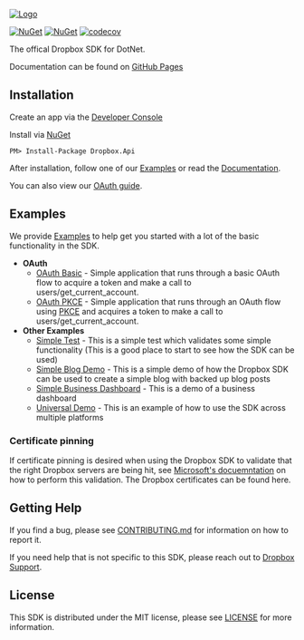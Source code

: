 [![Logo][logo]][repo]

[![NuGet](https://img.shields.io/badge/Frameworks-.NetStandard%202.0-blue)](https://www.nuget.org/packages/Dropbox.Api)
[![NuGet](https://img.shields.io/nuget/v/Dropbox.Api.svg)](https://www.nuget.org/packages/Dropbox.Api)
[![codecov](https://codecov.io/gh/dropbox/dropbox-sdk-dotnet/branch/main/graph/badge.svg)](https://codecov.io/gh/dropbox/dropbox-sdk-dotnet)

The offical Dropbox SDK for DotNet.

Documentation can be found on [GitHub Pages][documentation]

## Installation

Create an app via the [Developer Console][devconsole]

Install via [NuGet](https://www.nuget.org/)

```
PM> Install-Package Dropbox.Api
```

After installation, follow one of our [Examples][examples] or read the [Documentation][documentation].

You can also view our [OAuth guide][oauthguide].

## Examples

We provide [Examples][examples] to help get you started with a lot of the basic functionality in the SDK.

- **OAuth**
    - [OAuth Basic](https://github.com/dropbox/dropbox-sdk-dotnet/tree/main/dropbox-sdk-dotnet/Examples/OauthBasic) - Simple application that runs through a basic OAuth flow to acquire a token and make a call to users/get_current_account.
    - [OAuth PKCE](https://github.com/dropbox/dropbox-sdk-dotnet/tree/main/dropbox-sdk-dotnet/Examples/OAuthPKCE) - Simple application that runs through an OAuth flow using [PKCE](https://oauth.net/2/pkce/) and acquires a token to make a call to users/get_current_account.
- **Other Examples**
    - [Simple Test](https://github.com/dropbox/dropbox-sdk-dotnet/tree/main/dropbox-sdk-dotnet/Examples/SimpleTest) - This is a simple test which validates some simple functionality (This is a good place to start to see how the SDK can be used)
    - [Simple Blog Demo](https://github.com/dropbox/dropbox-sdk-dotnet/tree/main/dropbox-sdk-dotnet/Examples/SimpleBlogDemo) - This is a simple demo of how the Dropbox SDK can be used to create a simple blog with backed up blog posts
    - [Simple Business Dashboard](https://github.com/dropbox/dropbox-sdk-dotnet/tree/main/dropbox-sdk-dotnet/Examples/SimpleBusinessDashboard) - This is a demo of a business dashboard
    - [Universal Demo](https://github.com/dropbox/dropbox-sdk-dotnet/tree/main/dropbox-sdk-dotnet/Examples/UniversalDemo/UniversalDemo) - This is an example of how to use the SDK across multiple platforms

### Certificate pinning

If certificate pinning is desired when using the Dropbox SDK to validate that the right Dropbox servers are being hit, see [Microsoft's docuemntation](https://learn.microsoft.com/en-us/dotnet/api/system.net.servicepointmanager.servercertificatevalidationcallback?view=net-8.0) on how to perform this validation.
The Dropbox certificates can be found here.

## Getting Help

If you find a bug, please see [CONTRIBUTING.md][contributing] for information on how to report it.

If you need help that is not specific to this SDK, please reach out to [Dropbox Support][support].

## License

This SDK is distributed under the MIT license, please see [LICENSE][license] for more information.

[logo]: https://cfl.dropboxstatic.com/static/images/sdk/dotnet_banner.png
[repo]: https://github.com/dropbox/dropbox-sdk-dotnet
[documentation]: https://dropbox.github.io/dropbox-sdk-dotnet/gh-pages/obj/api/Dropbox.Api.html
[examples]: https://github.com/dropbox/dropbox-sdk-dotnet/tree/main/dropbox-sdk-dotnet/Examples
[license]: https://github.com/dropbox/dropbox-sdk-dotnet/blob/main/LICENSE
[contributing]: https://github.com/dropbox/dropbox-sdk-dotnet/blob/main/CONTRIBUTING.md
[devconsole]: https://dropbox.com/developers/apps
[oauthguide]: https://www.dropbox.com/lp/developers/reference/oauth-guide
[support]: https://www.dropbox.com/developers/contact
